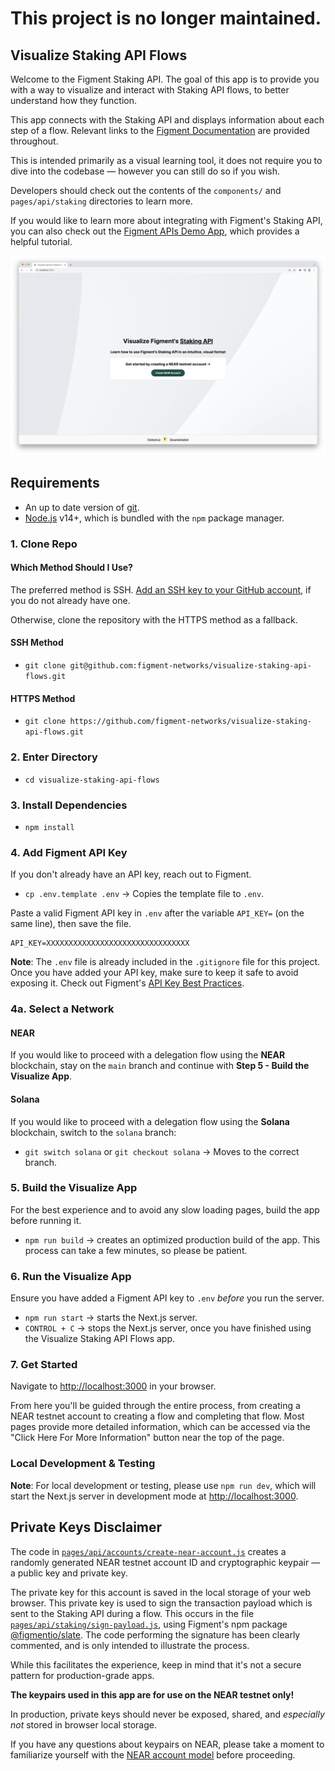 # This project is no longer maintained.

## Visualize Staking API Flows

Welcome to the Figment Staking API. The goal of this app is to provide you with a way to visualize and interact with Staking API flows, to better understand how they function.

This app connects with the Staking API and displays information about each step of a flow. Relevant links to the [Figment Documentation](https://docs.figment.io) are provided throughout.

This is intended primarily as a visual learning tool, it does not require you to dive into the codebase &mdash; however you can still do so if you wish.

Developers should check out the contents of the `components/` and `pages/api/staking` directories to learn more.

If you would like to learn more about integrating with Figment's Staking API, you can also check out the [Figment APIs Demo App](https://github.com/figment-networks/figment-apis-demo-app), which provides a helpful tutorial.

<img width="1024" alt="screenshot" src="public/img/screenshot.png">

## Requirements

- An up to date version of [git](https://git-scm.com).
- [Node.js](https://nodejs.org/en/) v14+, which is bundled with the `npm` package manager.

### 1. Clone Repo

#### Which Method Should I Use?

The preferred method is SSH. [Add an SSH key to your GitHub account](https://docs.github.com/en/authentication/connecting-to-github-with-ssh/adding-a-new-ssh-key-to-your-github-account), if you do not already have one.

Otherwise, clone the repository with the HTTPS method as a fallback.

#### SSH Method

- `git clone git@github.com:figment-networks/visualize-staking-api-flows.git`

#### HTTPS Method

- `git clone https://github.com/figment-networks/visualize-staking-api-flows.git`

### 2. Enter Directory

- `cd visualize-staking-api-flows`

### 3. Install Dependencies

- `npm install`

### 4. Add Figment API Key

If you don't already have an API key, reach out to Figment.

- `cp .env.template .env` &rarr; Copies the template file to `.env`.

Paste a valid Figment API key in `.env` after the variable `API_KEY=` (on the same line), then save the file.

```text
API_KEY=XXXXXXXXXXXXXXXXXXXXXXXXXXXXXXXX
```

**Note**: The `.env` file is already included in the `.gitignore` file for this project.
Once you have added your API key, make sure to keep it safe to avoid exposing it.
Check out Figment's [API Key Best Practices](https://docs.figment.io/guides/manage-and-secure-api-keys#api-key-best-practices).

### 4a. Select a Network

#### NEAR

If you would like to proceed with a delegation flow using the **NEAR** blockchain, stay on the `main` branch and continue with **Step 5 - Build the Visualize App**.

#### Solana

If you would like to proceed with a delegation flow using the **Solana** blockchain, switch to the `solana` branch:

- `git switch solana` or `git checkout solana` &rarr; Moves to the correct branch.

### 5. Build the Visualize App

For the best experience and to avoid any slow loading pages, build the app before running it.

- `npm run build` &rarr; creates an optimized production build of the app. This process can take a few minutes, so please be patient.

### 6. Run the Visualize App

Ensure you have added a Figment API key to `.env` _before_ you run the server.

- `npm run start` &rarr; starts the Next.js server.
- `CONTROL + C` &rarr; stops the Next.js server, once you have finished using the Visualize Staking API Flows app.

### 7. Get Started

Navigate to [http://localhost:3000](http://localhost:3000) in your browser.

From here you'll be guided through the entire process, from creating a NEAR testnet account to creating a flow and completing that flow. Most pages provide more detailed information, which can be accessed via the "Click Here For More Information" button near the top of the page.

### Local Development & Testing

**Note**: For local development or testing, please use `npm run dev`, which will start the Next.js server in development mode at [http://localhost:3000](http://localhost:3000).

## Private Keys Disclaimer

The code in [`pages/api/accounts/create-near-account.js`](https://github.com/figment-networks/visualize-staking-api-flows/blob/main/pages/api/accounts/create-near-account.js) creates a randomly generated NEAR testnet account ID and cryptographic keypair &mdash; a public key and private key.

The private key for this account is saved in the local storage of your web browser. This private key is used to sign the transaction payload which is sent to the Staking API during a flow. This occurs in the file [`pages/api/staking/sign-payload.js`](https://github.com/figment-networks/visualize-staking-api-flows/blob/main/pages/api/staking/sign-payload.js), using Figment's npm package [@figmentio/slate](https://www.npmjs.com/package/@figmentio/slate). The code performing the signature has been clearly commented, and is only intended to illustrate the process.

While this facilitates the experience, keep in mind that it's not a secure pattern for production-grade apps.

**The keypairs used in this app are for use on the NEAR testnet only!**

In production, private keys should never be exposed, shared, and _especially not_ stored in browser local storage.

If you have any questions about keypairs on NEAR, please take a moment to familiarize yourself with the [NEAR account model](https://docs.near.org/concepts/basics/accounts/model) before proceeding.
